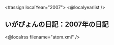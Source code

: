 <#assign localYear="2007">
<@localyearlist />

## いがぴょんの日記：2007年の日記

<@localrss filename="atom.xml" />
